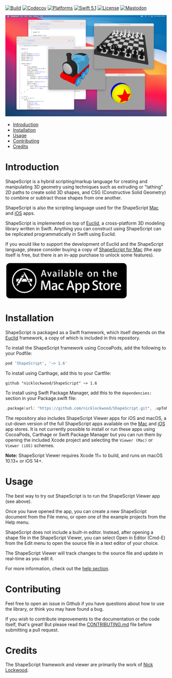 [![Build](https://github.com/nicklockwood/ShapeScript/actions/workflows/build.yml/badge.svg)](https://github.com/nicklockwood/ShapeScript/actions/workflows/build.yml)
[![Codecov](https://codecov.io/gh/nicklockwood/ShapeScript/graphs/badge.svg)](https://codecov.io/gh/nicklockwood/ShapeScript)
[![Platforms](https://img.shields.io/badge/platforms-iOS%20|%20Mac%20|%20tvOS%20|%20Linux-lightgray.svg)]()
[![Swift 5.1](https://img.shields.io/badge/swift-5.1-red.svg?style=flat)](https://developer.apple.com/swift)
[![License](https://img.shields.io/badge/license-MIT-lightgrey.svg)](https://opensource.org/licenses/MIT)
[![Mastodon](https://img.shields.io/badge/mastodon-@nicklockwood@mastodon.social-636dff.svg)](https://mastodon.social/@nicklockwood)

![Screenshot](images/Screenshot.jpg?raw=true)

- [Introduction](#introduction)
- [Installation](#installation)
- [Usage](#usage)
- [Contributing](#contributing)
- [Credits](#credits)

# Introduction

ShapeScript is a hybrid scripting/markup language for creating and manipulating 3D geometry using techniques such as extruding or "lathing" 2D paths to create solid 3D shapes, and CSG (Constructive Solid Geometry) to combine or subtract those shapes from one another.

ShapeScript is also the scripting language used for the ShapeScript [Mac](https://apps.apple.com/app/id1441135869) and [iOS](https://apps.apple.com/app/id1606439346) apps.

ShapeScript is implemented on top of [Euclid](https://github.com/nicklockwood/Euclid), a cross-platform 3D modeling library written in Swift. Anything you can construct using ShapeScript can be replicated programmatically in Swift using Euclid.

If you would like to support the development of Euclid and the ShapeScript language, please consider buying a copy of [ShapeScript for Mac](https://apps.apple.com/app/id1441135869) (the app itself is free, but there is an in-app purchase to unlock some features).

[<img alt="Mac App Store" height="115" src="images/mac-app-store-badge.png?raw=true"/>](https://apps.apple.com/app/id1441135869)

# Installation

ShapeScript is packaged as a Swift framework, which itself depends on the [Euclid](https://github.com/nicklockwood/Euclid) framework, a copy of which is included in this repository.

To install the ShapeScript framework using CocoaPods, add the following to your Podfile:

```ruby
pod 'ShapeScript', '~> 1.6'
```

To install using Carthage, add this to your Cartfile:

```ogdl
github "nicklockwood/ShapeScript" ~> 1.6
```

To install using Swift Package Manager, add this to the `dependencies:` section in your Package.swift file:

```swift
.package(url: "https://github.com/nicklockwood/ShapeScript.git", .upToNextMinor(from: "1.6.0")),
```

The repository also includes ShapeScript Viewer apps for iOS and macOS, a cut-down version of the full ShapeScript apps available on the [Mac](https://apps.apple.com/app/id1441135869) and [iOS](https://apps.apple.com/app/id1606439346) app stores. It is not currently possible to install or run these apps using CocoaPods, Carthage or Swift Package Manager but you can run them by opening the included Xcode project and selecting the `Viewer (Mac)` or `Viewer (iOS)` schemes.

**Note:** ShapeScript Viewer requires Xcode 11+ to build, and runs on macOS 10.13+ or iOS 14+.

# Usage

The best way to try out ShapeScript is to run the ShapeScript Viewer app (see above).

Once you have opened the app, you can create a new ShapeScript document from the File menu, or open one of the example projects from the Help menu.

ShapeScript does not include a built-in editor. Instead, after opening a shape file in the ShapeScript Viewer, you can select Open in Editor (Cmd-E) from the Edit menu to open the source file in a text editor of your choice.

The ShapeScript Viewer will track changes to the source file and update in real-time as you edit it.

For more information, check out the [help section](docs/index.md).

# Contributing

Feel free to open an issue in Github if you have questions about how to use the library, or think you may have found a bug.

If you wish to contribute improvements to the documentation or the code itself, that's great! But please read the [CONTRIBUTING.md](CONTRIBUTING.md) file before submitting a pull request.

# Credits

The ShapeScript framework and viewer are primarily the work of [Nick Lockwood](https://github.com/nicklockwood).
